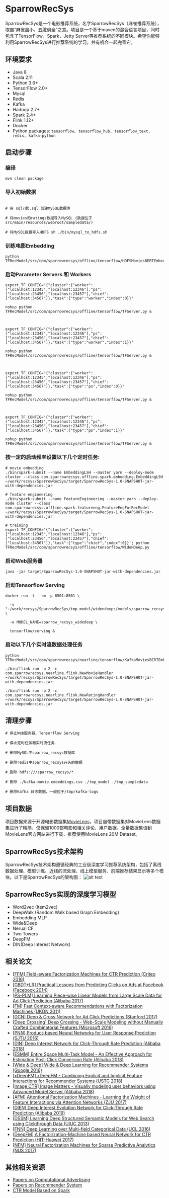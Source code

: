 # SparrowRecSys
SparrowRecSys是一个电影推荐系统，名字SparrowRecSys（麻雀推荐系统），取自“麻雀虽小，五脏俱全”之意。项目是一个基于maven的混合语言项目，同时包含了TensorFlow，Spark，Jetty Server等推荐系统的不同模块。希望你能够利用SparrowRecSys进行推荐系统的学习，并有机会一起完善它。

## 环境要求
* Java 8
* Scala 2.11
* Python 3.6+
* TensorFlow 2.0+
* Mysql
* Redis
* Kafka
* Hadoop 2.7+
* Spark 2.4+
* Flink 1.12+
* Docker
* Python packages: `tensorflow, tensorflow_hub, tensorflow_text, redis, kafka-python`

## 启动步骤
### 编译
```
mvn clean package

```


### 导入初始数据
```

# 用 sql/db.sql 创建MySQL数据库

# 将movies和ratings数据导入MySQL (数据位于src/main/resources/webroot/sampledata/)

# 将MySQL数据导入HDFS sh ./bin/mysql_to_hdfs.sh

```


### 训练电影Embedding
```
python TFRecModel/src/com/sparrowrecsys/offline/tensorflow/HDFSMoviesBERTEmbedding.py

```


### 启动Parameter Servers 和 Workers
```
export TF_CONFIG='{"cluster":{"worker":["localhost:12345","localhost:12346"],"ps":["localhost:23456","localhost:23457"],"chief":["localhost:34567"]},"task":{"type":"worker","index":0}}'

nohup python TFRecModel/src/com/sparrowrecsys/offline/tensorflow/TFServer.py &



export TF_CONFIG='{"cluster":{"worker":["localhost:12345","localhost:12346"],"ps":["localhost:23456","localhost:23457"],"chief":["localhost:34567"]},"task":{"type":"worker","index":1}}'

nohup python TFRecModel/src/com/sparrowrecsys/offline/tensorflow/TFServer.py &



export TF_CONFIG='{"cluster":{"worker":["localhost:12345","localhost:12346"],"ps":["localhost:23456","localhost:23457"],"chief":["localhost:34567"]},"task":{"type":"ps","index":0}}'

nohup python TFRecModel/src/com/sparrowrecsys/offline/tensorflow/TFServer.py &



export TF_CONFIG='{"cluster":{"worker":["localhost:12345","localhost:12346"],"ps":["localhost:23456","localhost:23457"],"chief":["localhost:34567"]},"task":{"type":"ps","index":1}}'

nohup python TFRecModel/src/com/sparrowrecsys/offline/tensorflow/TFServer.py &

```

### 按一定的启动频率设置以下几个定时任务:
```
# movie embedding
./bin/spark-submit --name EmbeddingLSH --master yarn --deploy-mode cluster --class com.sparrowrecsys.offline.spark.embedding.EmbeddingLSH ~/work/recsys/SparrowRecSys/target/SparrowRecSys-1.0-SNAPSHOT-jar-with-dependencies.jar

# feature engineering
./bin/spark-submit --name FeatureEngineering --master yarn --deploy-mode cluster --class com.sparrowrecsys.offline.spark.featureeng.FeatureEngForRecModel ~/work/recsys/SparrowRecSys/target/SparrowRecSys-1.0-SNAPSHOT-jar-with-dependencies.jar

# training
export TF_CONFIG='{"cluster":{"worker":["localhost:12345","localhost:12346"],"ps":["localhost:23456","localhost:23457"],"chief":["localhost:34567"]},"task":{"type":"chief","index":0}}'; python TFRecModel/src/com/sparrowrecsys/offline/tensorflow/WideNDeep.py

```


### 启动Web服务器
```
java -jar target/SparrowRecSys-1.0-SNAPSHOT-jar-with-dependencies.jar
```

### 启动Tensorflow Serving
```
docker run -t --rm -p 8501:8501 \

  -v "~/work/recsys/SparrowRecSys/tmp_model/widendeep:/models/sparrow_recsys_widedeep" \

  -e MODEL_NAME=sparrow_recsys_widedeep \

  tensorflow/serving &

```



### 启动以下几个实时流数据处理任务
```
python TFRecModel/src/com/sparrowrecsys/nearline/tensorflow/KafkaMoviesBERTEmbedding.py

./bin/flink run -p 2 -c com.sparrowrecsys.nearline.flink.NewMovieHandler  ~/work/recsys/SparrowRecSys/target/SparrowRecSys-1.0-SNAPSHOT-jar-with-dependencies.jar

./bin/flink run -p 2 -c com.sparrowrecsys.nearline.flink.NewRatingHandler  ~/work/recsys/SparrowRecSys/target/SparrowRecSys-1.0-SNAPSHOT-jar-with-dependencies.jar

```

## 清理步骤
```
# 停止Web服务器、Tensorflow Serving

# 停止定时任务和实时流任务.

# 删除MySQL中sparrow_recsys数据库

# 删除redis中sparrow_recsys开头的数据

# 删除 hdfs:///sparrow_recsys/*

# 删除 ./kafka-movie-embeddings.csv ./tmp_model ./tmp_sampledata

# 删除Kafka 日志数据，一般位于/tmp/kafka-logs

```


## 项目数据
项目数据来源于开源电影数据集[MovieLens](https://grouplens.org/datasets/movielens/)，项目自带数据集对MovieLens数据集进行了精简，仅保留1000部电影和相关评论、用户数据。全量数据集请到MovieLens官方网站进行下载，推荐使用MovieLens 20M Dataset。

## SparrowRecSys技术架构
SparrowRecSys技术架构遵循经典的工业级深度学习推荐系统架构，包括了离线数据处理、模型训练、近线的流处理、线上模型服务、前端推荐结果显示等多个模块。以下是SparrowRecSys的架构图：
![alt text](https://github.com/iyupeng/SparrowRecSys/raw/master/docs/sparrowrecsysarch.png)

## SparrowRecSys实现的深度学习模型
* Word2vec (Item2vec)
* DeepWalk (Random Walk based Graph Embedding)
* Embedding MLP
* Wide&Deep
* Nerual CF
* Two Towers
* DeepFM
* DIN(Deep Interest Network)

## 相关论文
* [[FFM] Field-aware Factorization Machines for CTR Prediction (Criteo 2016)](https://github.com/wzhe06/Ad-papers/blob/master/Classic%20CTR%20Prediction/%5BFFM%5D%20Field-aware%20Factorization%20Machines%20for%20CTR%20Prediction%20%28Criteo%202016%29.pdf) <br />
* [[GBDT+LR] Practical Lessons from Predicting Clicks on Ads at Facebook (Facebook 2014)](https://github.com/wzhe06/Ad-papers/blob/master/Classic%20CTR%20Prediction/%5BGBDT%2BLR%5D%20Practical%20Lessons%20from%20Predicting%20Clicks%20on%20Ads%20at%20Facebook%20%28Facebook%202014%29.pdf) <br />
* [[PS-PLM] Learning Piece-wise Linear Models from Large Scale Data for Ad Click Prediction (Alibaba 2017)](https://github.com/wzhe06/Ad-papers/blob/master/Classic%20CTR%20Prediction/%5BPS-PLM%5D%20Learning%20Piece-wise%20Linear%20Models%20from%20Large%20Scale%20Data%20for%20Ad%20Click%20Prediction%20%28Alibaba%202017%29.pdf) <br />
* [[FM] Fast Context-aware Recommendations with Factorization Machines (UKON 2011)](https://github.com/wzhe06/Ad-papers/blob/master/Classic%20CTR%20Prediction/%5BFM%5D%20Fast%20Context-aware%20Recommendations%20with%20Factorization%20Machines%20%28UKON%202011%29.pdf) <br />
* [[DCN] Deep & Cross Network for Ad Click Predictions (Stanford 2017)](https://github.com/wzhe06/Ad-papers/blob/master/Deep%20Learning%20CTR%20Prediction/%5BDCN%5D%20Deep%20%26%20Cross%20Network%20for%20Ad%20Click%20Predictions%20%28Stanford%202017%29.pdf) <br />
* [[Deep Crossing] Deep Crossing - Web-Scale Modeling without Manually Crafted Combinatorial Features (Microsoft 2016)](https://github.com/wzhe06/Ad-papers/blob/master/Deep%20Learning%20CTR%20Prediction/%5BDeep%20Crossing%5D%20Deep%20Crossing%20-%20Web-Scale%20Modeling%20without%20Manually%20Crafted%20Combinatorial%20Features%20%28Microsoft%202016%29.pdf) <br />
* [[PNN] Product-based Neural Networks for User Response Prediction (SJTU 2016)](https://github.com/wzhe06/Ad-papers/blob/master/Deep%20Learning%20CTR%20Prediction/%5BPNN%5D%20Product-based%20Neural%20Networks%20for%20User%20Response%20Prediction%20%28SJTU%202016%29.pdf) <br />
* [[DIN] Deep Interest Network for Click-Through Rate Prediction (Alibaba 2018)](https://github.com/wzhe06/Ad-papers/blob/master/Deep%20Learning%20CTR%20Prediction/%5BDIN%5D%20Deep%20Interest%20Network%20for%20Click-Through%20Rate%20Prediction%20%28Alibaba%202018%29.pdf) <br />
* [[ESMM] Entire Space Multi-Task Model - An Effective Approach for Estimating Post-Click Conversion Rate (Alibaba 2018)](https://github.com/wzhe06/Ad-papers/blob/master/Deep%20Learning%20CTR%20Prediction/%5BESMM%5D%20Entire%20Space%20Multi-Task%20Model%20-%20An%20Effective%20Approach%20for%20Estimating%20Post-Click%20Conversion%20Rate%20%28Alibaba%202018%29.pdf) <br />
* [[Wide & Deep] Wide & Deep Learning for Recommender Systems (Google 2016)](https://github.com/wzhe06/Ad-papers/blob/master/Deep%20Learning%20CTR%20Prediction/%5BWide%20%26%20Deep%5D%20Wide%20%26%20Deep%20Learning%20for%20Recommender%20Systems%20%28Google%202016%29.pdf) <br />
* [[xDeepFM] xDeepFM - Combining Explicit and Implicit Feature Interactions for Recommender Systems (USTC 2018)](https://github.com/wzhe06/Ad-papers/blob/master/Deep%20Learning%20CTR%20Prediction/%5BxDeepFM%5D%20xDeepFM%20-%20Combining%20Explicit%20and%20Implicit%20Feature%20Interactions%20for%20Recommender%20Systems%20%28USTC%202018%29.pdf) <br />
* [[Image CTR] Image Matters - Visually modeling user behaviors using Advanced Model Server (Alibaba 2018)](https://github.com/wzhe06/Ad-papers/blob/master/Deep%20Learning%20CTR%20Prediction/%5BImage%20CTR%5D%20Image%20Matters%20-%20Visually%20modeling%20user%20behaviors%20using%20Advanced%20Model%20Server%20%28Alibaba%202018%29.pdf) <br />
* [[AFM] Attentional Factorization Machines - Learning the Weight of Feature Interactions via Attention Networks (ZJU 2017)](https://github.com/wzhe06/Ad-papers/blob/master/Deep%20Learning%20CTR%20Prediction/%5BAFM%5D%20Attentional%20Factorization%20Machines%20-%20Learning%20the%20Weight%20of%20Feature%20Interactions%20via%20Attention%20Networks%20%28ZJU%202017%29.pdf) <br />
* [[DIEN] Deep Interest Evolution Network for Click-Through Rate Prediction (Alibaba 2019)](https://github.com/wzhe06/Ad-papers/blob/master/Deep%20Learning%20CTR%20Prediction/%5BDIEN%5D%20Deep%20Interest%20Evolution%20Network%20for%20Click-Through%20Rate%20Prediction%20%28Alibaba%202019%29.pdf) <br />
* [[DSSM] Learning Deep Structured Semantic Models for Web Search using Clickthrough Data (UIUC 2013)](https://github.com/wzhe06/Ad-papers/blob/master/Deep%20Learning%20CTR%20Prediction/%5BDSSM%5D%20Learning%20Deep%20Structured%20Semantic%20Models%20for%20Web%20Search%20using%20Clickthrough%20Data%20%28UIUC%202013%29.pdf) <br />
* [[FNN] Deep Learning over Multi-field Categorical Data (UCL 2016)](https://github.com/wzhe06/Ad-papers/blob/master/Deep%20Learning%20CTR%20Prediction/%5BFNN%5D%20Deep%20Learning%20over%20Multi-field%20Categorical%20Data%20%28UCL%202016%29.pdf) <br />
* [[DeepFM] A Factorization-Machine based Neural Network for CTR Prediction (HIT-Huawei 2017)](https://github.com/wzhe06/Ad-papers/blob/master/Deep%20Learning%20CTR%20Prediction/%5BDeepFM%5D%20A%20Factorization-Machine%20based%20Neural%20Network%20for%20CTR%20Prediction%20%28HIT-Huawei%202017%29.pdf) <br />
* [[NFM] Neural Factorization Machines for Sparse Predictive Analytics (NUS 2017)](https://github.com/wzhe06/Ad-papers/blob/master/Deep%20Learning%20CTR%20Prediction/%5BNFM%5D%20Neural%20Factorization%20Machines%20for%20Sparse%20Predictive%20Analytics%20%28NUS%202017%29.pdf) <br />

## 其他相关资源
* [Papers on Computational Advertising](https://github.com/wzhe06/Ad-papers) <br />
* [Papers on Recommender System](https://github.com/wzhe06/Ad-papers) <br />
* [CTR Model Based on Spark](https://github.com/wzhe06/SparkCTR) <br />
